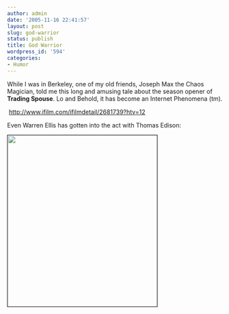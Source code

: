 ```yaml
---
author: admin
date: '2005-11-16 22:41:57'
layout: post
slug: god-warrior
status: publish
title: God Warrior
wordpress_id: '594'
categories:
- Humor
---
```

<p>While I was in Berkeley, one of my old friends, Joseph Max the Chaos Magician, told me this long and amusing tale about the season opener of <strong>Trading Spouse</strong>. Lo and Behold, it has become an Internet Phenomena (tm). </p><p>&nbsp;<a target="_blank" href="http://www.ifilm.com/ifilmdetail/2681739?htv=12">http://www.ifilm.com/ifilmdetail/2681739?htv=12</a><br /></p><p>Even Warren Ellis has gotten into the act with Thomas Edison:</p><p><img width="350" height="400" border="1" src="http://www.warrenellis.com/image/edison1a.gif" />&nbsp;</p><p>&nbsp;</p>
